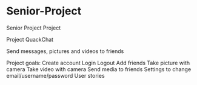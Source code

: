 # Senior-Project
Senior Project Project

Project QuackChat

Send messages, pictures and videos to friends

Project goals:
Create account
Login
Logout
Add friends
Take picture with camera
Take video with camera
Send media to friends
Settings to change email/username/password
User stories
